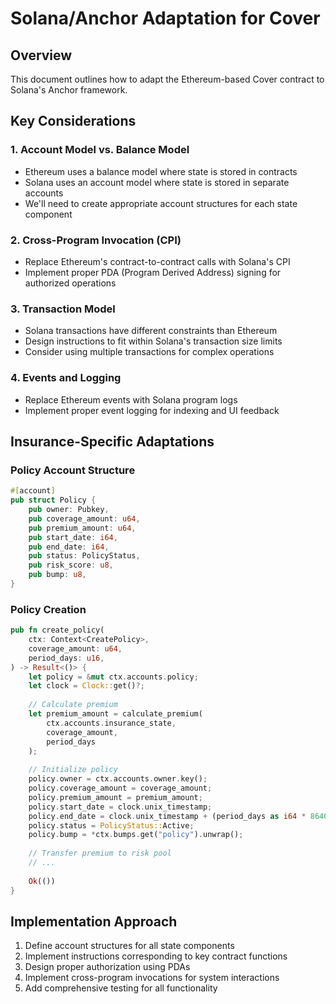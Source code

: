 # Solana/Anchor Adaptation for Cover

## Overview
This document outlines how to adapt the Ethereum-based Cover contract to Solana's Anchor framework.

## Key Considerations

### 1. Account Model vs. Balance Model
- Ethereum uses a balance model where state is stored in contracts
- Solana uses an account model where state is stored in separate accounts
- We'll need to create appropriate account structures for each state component

### 2. Cross-Program Invocation (CPI)
- Replace Ethereum's contract-to-contract calls with Solana's CPI
- Implement proper PDA (Program Derived Address) signing for authorized operations

### 3. Transaction Model
- Solana transactions have different constraints than Ethereum
- Design instructions to fit within Solana's transaction size limits
- Consider using multiple transactions for complex operations

### 4. Events and Logging
- Replace Ethereum events with Solana program logs
- Implement proper event logging for indexing and UI feedback


## Insurance-Specific Adaptations

### Policy Account Structure
```rust
#[account]
pub struct Policy {
    pub owner: Pubkey,
    pub coverage_amount: u64,
    pub premium_amount: u64,
    pub start_date: i64,
    pub end_date: i64,
    pub status: PolicyStatus,
    pub risk_score: u8,
    pub bump: u8,
}
```

### Policy Creation
```rust
pub fn create_policy(
    ctx: Context<CreatePolicy>,
    coverage_amount: u64,
    period_days: u16,
) -> Result<()> {
    let policy = &mut ctx.accounts.policy;
    let clock = Clock::get()?;
    
    // Calculate premium
    let premium_amount = calculate_premium(
        ctx.accounts.insurance_state,
        coverage_amount,
        period_days
    );
    
    // Initialize policy
    policy.owner = ctx.accounts.owner.key();
    policy.coverage_amount = coverage_amount;
    policy.premium_amount = premium_amount;
    policy.start_date = clock.unix_timestamp;
    policy.end_date = clock.unix_timestamp + (period_days as i64 * 86400);
    policy.status = PolicyStatus::Active;
    policy.bump = *ctx.bumps.get("policy").unwrap();
    
    // Transfer premium to risk pool
    // ...
    
    Ok(())
}
```


## Implementation Approach

1. Define account structures for all state components
2. Implement instructions corresponding to key contract functions
3. Design proper authorization using PDAs
4. Implement cross-program invocations for system interactions
5. Add comprehensive testing for all functionality

